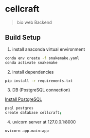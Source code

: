 # cellcraft
> bio web Backend

## Build Setup


1. install anaconda virtual environment
``` bash
conda env create -f snakemake.yaml
conda activate snakemake
```
2. install dependencies
``` bash
pip install -r requirements.txt
```
3. DB (PostgreSQL connection)

[Install PostgreSQL](https://www.postgresql.org/download/)
``` bash
psql postgres
create database cellcraft;
```
4. uvicorn server at 127.0.0.1:8000
``` bash
uvicorn app.main:app
```